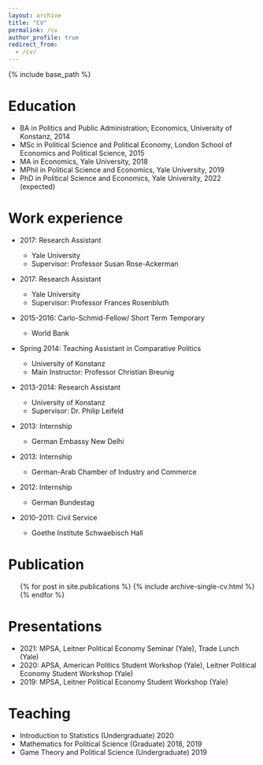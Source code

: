 ```yaml
---
layout: archive
title: "CV"
permalink: /cv
author_profile: true
redirect_from:
  - /cv/
---
```


{% include base_path %}

Education
======
* BA in Politics and Public Administration; Economics, University of Konstanz, 2014
* MSc in Political Science and Political Economy, London School of Economics and Political Science, 2015
* MA in Economics, Yale University, 2018 
* MPhil in Political Science and Economics, Yale University, 2019
* PhD in Political Science and Economics, Yale University, 2022 (expected)


Work experience
======

* 2017: Research Assistant
  * Yale University
  * Supervisor: Professor Susan Rose-Ackerman

* 2017: Research Assistant
  * Yale University
  * Supervisor: Professor Frances Rosenbluth

* 2015-2016: Carlo-Schmid-Fellow/ Short Term Temporary
  * World Bank

* Spring 2014: Teaching Assistant in Comparative Politics
  * University of Konstanz
  * Main Instructor: Professor Christian Breunig

* 2013-2014: Research Assistant
  * University of Konstanz
  * Supervisor: Dr. Philip Leifeld

* 2013: Internship
  * German Embassy New Delhi

* 2013: Internship
  * German-Arab Chamber of Industry and Commerce

* 2012: Internship
  * German Bundestag

* 2010-2011: Civil Service
  * Goethe Institute Schwaebisch Hall

Publication
======
  <ul>{% for post in site.publications %}
    {% include archive-single-cv.html %}
  {% endfor %}</ul>
  
Presentations
======
* 2021: MPSA, Leitner Political Economy Seminar (Yale), Trade Lunch (Yale)
* 2020: APSA, American Politics Student Workshop (Yale), Leitner Political Economy Student Workshop (Yale)
* 2019: MPSA, Leitner Political Economy Student Workshop (Yale)
 
  
Teaching
======
* Introduction to Statistics (Undergraduate) 2020
* Mathematics for Political Science (Graduate) 2018, 2019
* Game Theory and Political Science (Undergraduate) 2019
 
 
